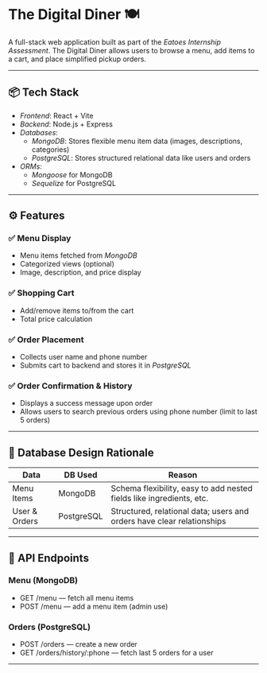 # The Digital Diner 🍽️

A full-stack web application built as part of the *Eatoes Internship Assessment*. The Digital Diner allows users to browse a menu, add items to a cart, and place simplified pickup orders.

---

## 📦 Tech Stack

- *Frontend*: React + Vite
- *Backend*: Node.js + Express
- *Databases*:
  - *MongoDB*: Stores flexible menu item data (images, descriptions, categories)
  - *PostgreSQL*: Stores structured relational data like users and orders
- *ORMs*:
  - *Mongoose* for MongoDB
  - *Sequelize* for PostgreSQL

---

## ⚙️ Features

### ✅ Menu Display
- Menu items fetched from *MongoDB*
- Categorized views (optional)
- Image, description, and price display

### ✅ Shopping Cart
- Add/remove items to/from the cart
- Total price calculation

### ✅ Order Placement
- Collects user name and phone number
- Submits cart to backend and stores it in *PostgreSQL*

### ✅ Order Confirmation & History
- Displays a success message upon order
- Allows users to search previous orders using phone number (limit to last 5 orders)

---

## 🧠 Database Design Rationale

| Data             | DB Used     | Reason                                                                 |
|------------------|-------------|------------------------------------------------------------------------|
| Menu Items       | MongoDB     | Schema flexibility, easy to add nested fields like ingredients, etc. |
| User & Orders    | PostgreSQL  | Structured, relational data; users and orders have clear relationships |

---

## 🔌 API Endpoints

### Menu (MongoDB)
- GET /menu — fetch all menu items
- POST /menu — add a menu item (admin use)

### Orders (PostgreSQL)
- POST /orders — create a new order
- GET /orders/history/:phone — fetch last 5 orders for a user

---
